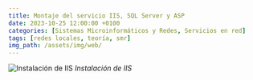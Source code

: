 ```yaml
---
title: Montaje del servicio IIS, SQL Server y ASP
date: 2023-10-25 12:00:00 +0100
categories: [Sistemas Microinformáticos y Redes, Servicios en red]
tags: [redes locales, teoría, smr]
img_path: /assets/img/web/   
---
```


![Instalación de IIS](1.png)
_Instalación de IIS_



